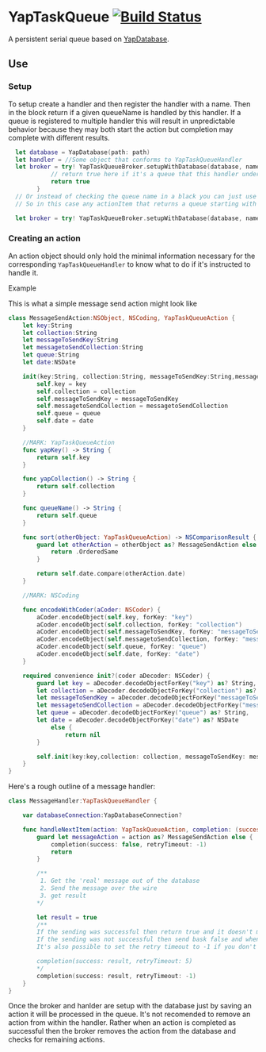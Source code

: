 # YapTaskQueue [![Build Status](https://travis-ci.org/davidchiles/YapTaskQueue.svg?branch=master)](https://travis-ci.org/davidchiles/YapTaskQueue)
A persistent serial queue based on [YapDatabase](https://github.com/yapstudios/YapDatabase).

## Use

### Setup

To setup create a handler and then register the handler with a name. Then in the block return if a given queueName is handled by this handler. If a queue is registered to multiple handler this will result in unpredictable behavior because they may both start the action but completion may complete with different results.

```swift
  let database = YapDatabase(path: path)
  let handler = //Some object that conforms to YapTaskQueueHandler
  let broker = try! YapTaskQueueBroker.setupWithDatabase(database, name: "handler1", handler: handler) { (queueName) -> Bool in
            // return true here if it's a queue that this handler understands and 'handles'
            return true
        }
  // Or instead of checking the queue name in a black you can just use the broker name as the prefix to a queue.
  // So in this case any actionItem that returns a queue starting with "handler1" like "handler1-queue2"

  let broker = try! YapTaskQueueBroker.setupWithDatabase(database, name: "handler1", handler: handler)

```

### Creating an action

An action object should only hold the minimal information necessary for the corresponding `YapTaskQueueHandler` to know what to do if it's instructed to handle it.

Example

This is what a simple message send action might look like
```swift
class MessageSendAction:NSObject, NSCoding, YapTaskQueueAction {
    let key:String
    let collection:String
    let messageToSendKey:String
    let messagetoSendCollection:String
    let queue:String
    let date:NSDate

    init(key:String, collection:String, messageToSendKey:String,messagetoSendCollection:String, queue:String, date:NSDate) {
        self.key = key
        self.collection = collection
        self.messageToSendKey = messageToSendKey
        self.messagetoSendCollection = messagetoSendCollection
        self.queue = queue
        self.date = date
    }

    //MARK: YapTaskQueueAction
    func yapKey() -> String {
        return self.key
    }

    func yapCollection() -> String {
        return self.collection
    }

    func queueName() -> String {
        return self.queue
    }

    func sort(otherObject: YapTaskQueueAction) -> NSComparisonResult {
        guard let otherAction = otherObject as? MessageSendAction else {
            return .OrderedSame
        }

        return self.date.compare(otherAction.date)
    }

    //MARK: NSCoding

    func encodeWithCoder(aCoder: NSCoder) {
        aCoder.encodeObject(self.key, forKey: "key")
        aCoder.encodeObject(self.collection, forKey: "collection")
        aCoder.encodeObject(self.messageToSendKey, forKey: "messageToSendKey")
        aCoder.encodeObject(self.messagetoSendCollection, forKey: "messagetoSendCollection")
        aCoder.encodeObject(self.queue, forKey: "queue")
        aCoder.encodeObject(self.date, forKey: "date")
    }

    required convenience init?(coder aDecoder: NSCoder) {
        guard let key = aDecoder.decodeObjectForKey("key") as? String,
        let collection = aDecoder.decodeObjectForKey("collection") as? String,
        let messageToSendKey = aDecoder.decodeObjectForKey("messageToSendKey") as? String,
        let messagetoSendCollection = aDecoder.decodeObjectForKey("messagetoSendCollection") as? String,
        let queue = aDecoder.decodeObjectForKey("queue") as? String,
        let date = aDecoder.decodeObjectForKey("date") as? NSDate
            else {
                return nil
        }

        self.init(key:key,collection: collection, messageToSendKey: messageToSendKey, messagetoSendCollection: messagetoSendCollection, queue: queue, date: date)
    }
}
```

Here's a rough outline of a message handler:
```swift
class MessageHandler:YapTaskQueueHandler {

    var databaseConnection:YapDatabaseConnection?

    func handleNextItem(action: YapTaskQueueAction, completion: (success: Bool, retryTimeout: NSTimeInterval) -> Void) {
        guard let messageAction = action as? MessageSendAction else {
            completion(success: false, retryTimeout: -1)
            return
        }

        /**
         1. Get the 'real' message out of the database
         2. Send the message over the wire
         3. get result
        */

        let result = true
        /**
        If the sending was successful then return true and it doesn't matter what you set the `retryTimeout` to
        If the sending was not successful then send bask false and when you want to retry
        It's also possible to set the retry timeout to -1 if you don't want a timed retry but would rather manually retry when the conditions are more likely to result in a success

        completion(success: result, retryTimeout: 5)
        */
        completion(success: result, retryTimeout: -1)
    }
}
```

Once the broker and hanlder are setup with the database just by saving an action it will be processed in the queue. It's not recomended to remove an action from within the handler. Rather when an action is completed as successful then the broker removes the action from the database and checks for remaining actions.
